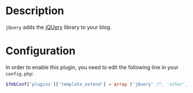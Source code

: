# Description

`jQuery` adds the [jQUery](http://jquery.com/) library to your blog.

# Configuration

In order to enable this plugin, you need to edit the following line in your `config.php`:

``` php
$fmbConf['plugins']['template_extend'] = array ('jQuery' /*, 'other', 'plugins' */);
```
